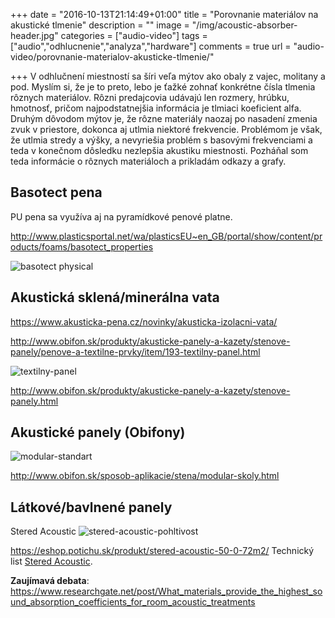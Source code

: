 +++
date = "2016-10-13T21:14:49+01:00"
title = "Porovnanie materiálov na akustické tlmenie"
description = ""
image = "/img/acoustic-absorber-header.jpg"
categories = ["audio-video"]
tags = ["audio","odhlucnenie","analyza","hardware"]
comments = true
url = "audio-video/porovnanie-materialov-akusticke-tlmenie/"

+++
V odhlučnení miestností sa šíri veľa mýtov ako obaly z vajec, molitany a pod. Myslím si, že je to preto, lebo je ťažké zohnať konkrétne čísla tlmenia rôznych materiálov. Rôzni predajcovia udávajú len rozmery, hrúbku, hmotnosť, pričom najpodstatnejšia informácia je tlmiaci koeficient alfa. Druhým dôvodom mýtov je, že rôzne materiály naozaj po nasadení zmenia zvuk v priestore, dokonca aj utlmia niektoré frekvencie. Problémom je však, že utlmia stredy a výšky, a nevyriešia problém s basovými frekvenciami a teda v konečnom dôsledku nezlepšia akustiku miestnosti. Pozháňal som teda informácie o rôznych materiáloch a prikladám odkazy a grafy.

## Basotect pena

PU pena sa využíva aj na pyramídkové penové platne.

http://www.plasticsportal.net/wa/plasticsEU~en_GB/portal/show/content/products/foams/basotect_properties

![basotect physical](/wp-content/uploads/2016/10/basotect-physical.gif)


## Akustická sklená/minerálna vata

https://www.akusticka-pena.cz/novinky/akusticka-izolacni-vata/

http://www.obifon.sk/produkty/akusticke-panely-a-kazety/stenove-panely/penove-a-textilne-prvky/item/193-textilny-panel.html

![textilny-panel](/wp-content/uploads/2016/10/textilny-panel.jpg)


http://www.obifon.sk/produkty/akusticke-panely-a-kazety/stenove-panely.html

## Akustické panely (Obifony)

![modular-standart](/wp-content/uploads/2016/10/Modular-Standart.jpg)


http://www.obifon.sk/sposob-aplikacie/stena/modular-skoly.html

## Látkové/bavlnené panely

Stered Acoustic
![stered-acoustic-pohltivost](/wp-content/uploads/2016/10/stered-acoustic-pohltivost.jpg "Graf pohltivosti 50mm hrubej platne Stered Acoustic")



https://eshop.potichu.sk/produkt/stered-acoustic-50-0-72m2/
Technický list [Stered Acoustic](http://potichu.sk/wp-content/uploads/2015/05/stered_acoustic_technicky_list.pdf).

__Zaujímavá debata__: https://www.researchgate.net/post/What_materials_provide_the_highest_sound_absorption_coefficients_for_room_acoustic_treatments

